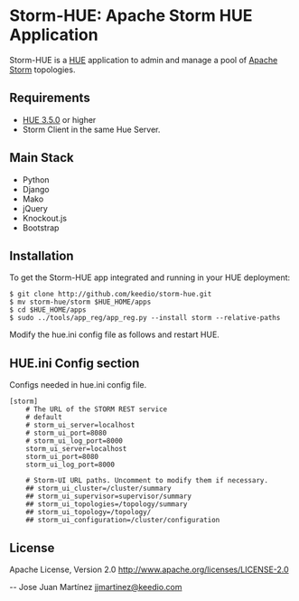 Storm-HUE: Apache Storm HUE Application
=======================================

Storm-HUE is a [HUE](http://www.gethue.com) application to admin and manage a pool of [Apache Storm](http://storm.apache.org/) topologies. 

Requirements
------------
- [HUE 3.5.0](http://www.gethue.com) or higher
- Storm Client in the same Hue Server.

Main Stack
----------
   * Python 
   * Django 
   * Mako
   * jQuery
   * Knockout.js
   * Bootstrap

Installation
------------
To get the Storm-HUE app integrated and running in your HUE deployment:

    $ git clone http://github.com/keedio/storm-hue.git
    $ mv storm-hue/storm $HUE_HOME/apps
    $ cd $HUE_HOME/apps
    $ sudo ../tools/app_reg/app_reg.py --install storm --relative-paths

Modify the hue.ini config file as follows and restart HUE. 

HUE.ini Config section
----------------------
Configs needed in hue.ini config file.

    [storm]
        # The URL of the STORM REST service
        # default 
        # storm_ui_server=localhost
        # storm_ui_port=8080
        # storm_ui_log_port=8000
        storm_ui_server=localhost
        storm_ui_port=8080
        storm_ui_log_port=8000
        
        # Storm-UI URL paths. Uncomment to modify them if necessary. 
        ## storm_ui_cluster=/cluster/summary
        ## storm_ui_supervisor=supervisor/summary
        ## storm_ui_topologies=/topology/summary
        ## storm_ui_topology=/topology/
        ## storm_ui_configuration=/cluster/configuration

License
-------
Apache License, Version 2.0
http://www.apache.org/licenses/LICENSE-2.0

--
Jose Juan Martínez <jjmartinez@keedio.com>

